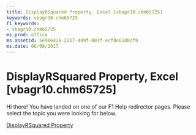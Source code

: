 ```yaml
---
title: DisplayRSquared Property, Excel [vbagr10.chm65725]
keywords: vbagr10.chm65725
f1_keywords:
- vbagr10.chm65725
ms.prod: office
ms.assetid: 5e906426-2217-409f-801f-ecfde61d8df0
ms.date: 06/08/2017
---
```



# DisplayRSquared Property, Excel [vbagr10.chm65725]

Hi there! You have landed on one of our F1 Help redirector pages. Please select the topic you were looking for below.

[DisplayRSquared Property](http://msdn.microsoft.com/library/cc8ac282-19b1-00d8-14a7-738f5574f1cb%28Office.15%29.aspx)


